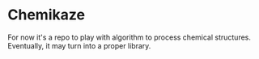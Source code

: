 # Chemikaze

For now it's a repo to play with algorithm to process chemical structures. Eventually, it may turn into a proper library.
